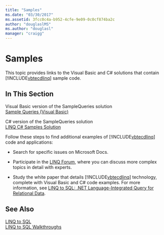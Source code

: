 ```yaml
---
title: "Samples"
ms.date: "03/30/2017"
ms.assetid: 3fcc0c4a-b952-4cfe-9e09-0c0cf874ba2c
author: "douglaslMS"
ms.author: "douglasl"
manager: "craigg"
---
```

# Samples
This topic provides links to the Visual Basic and C# solutions that contain [!INCLUDE[vbtecdlinq](../../../../../../includes/vbtecdlinq-md.md)] sample code.  
  
## In This Section  
 Visual Basic version of the SampleQueries solution  
 [Sample Queries (Visual Basic)](~/docs/visual-basic/programming-guide/language-features/linq/introduction-to-linq.md)  
  
 C# version of the SampleQueries solution  
 [LINQ C# Samples Solution](http://msdn.microsoft.com/library/23852e6b-b9a9-4a06-aedb-b27a5930ed74)  
  
 Follow these steps to find additional examples of [!INCLUDE[vbtecdlinq](../../../../../../includes/vbtecdlinq-md.md)] code and applications:  
  
-   Search for specific issues on Microsoft Docs.  
  
-   Participate in the [LINQ Forum](http://go.microsoft.com/fwlink/?LinkId=76488), where you can discuss more complex topics in detail with experts.  
  
-   Study the white paper that details [!INCLUDE[vbtecdlinq](../../../../../../includes/vbtecdlinq-md.md)] technology, complete with Visual Basic and C# code examples. For more information, see [LINQ to SQL: .NET Language-Integrated Query for Relational Data](http://go.microsoft.com/fwlink/?LinkId=93205).  
  
## See Also  
 [LINQ to SQL](../../../../../../docs/framework/data/adonet/sql/linq/index.md)  
 [LINQ to SQL Walkthroughs](http://msdn.microsoft.com/library/308e66ac-f704-4e00-9b4e-7af0045a2374)
